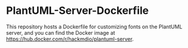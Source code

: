 # PlantUML-Server-Dockerfile

This repository hosts a Dockerfile for customizing fonts on the PlantUML server, and you can find the Docker image at https://hub.docker.com/r/hackmdio/plantuml-server.
